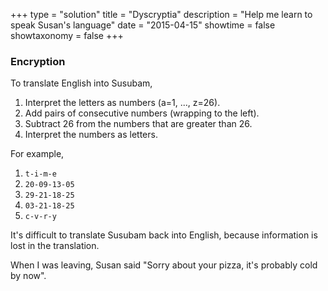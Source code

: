 +++
type = "solution"
title = "Dyscryptia"
description = "Help me learn to speak Susan's language"
date = "2015-04-15"
showtime = false
showtaxonomy = false
+++

### Encryption

To translate English into Susubam,

1. Interpret the letters as numbers (a=1, ..., z=26).
2. Add pairs of consecutive numbers (wrapping to the left).
3. Subtract 26 from the numbers that are greater than 26.
4. Interpret the numbers as letters.

For example,

1. `t-i-m-e `
2. `20-09-13-05 `
3. `29-21-18-25`
4. `03-21-18-25`
5. `c-v-r-y `

It's difficult to translate Susubam back into English, because information is lost in the translation.

When I was leaving, Susan said "Sorry about your pizza, it's probably cold by now".
